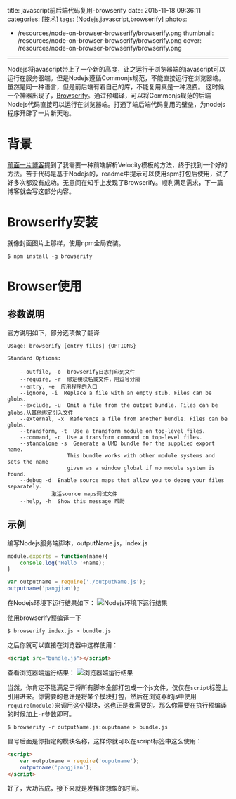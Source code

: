 title: javascript前后端代码复用-browserify
date: 2015-11-18 09:36:11
categories: [技术]
tags: [Nodejs,javascript,browserify]
photos:
- /resources/node-on-browser-browserify/browserify.png
thumbnail: /resources/node-on-browser-browserify/browserify.png
cover: /resources/node-on-browser-browserify/browserify.png
---
Nodejs将javascript带上了一个新的高度，让之运行于浏览器端的javascript可以运行在服务器端。但是Nodejs遵循Commonjs规范，不能直接运行在浏览器端。虽然是同一种语言，但是前后端有着自己的库，不能复用真是一种浪费。
这时候一个神器出现了，[Browserify](http://browserify.org/)。通过预编译，可以将Commonjs规范的后端Nodejs代码直接可以运行在浏览器端。打通了端后端代码复用的壁垒，为nodejs程序开辟了一片新天地。

<!--more-->

# 背景
[前面一片博客](http://www.pangjian.info/2015/09/15/recent-thinking-2015-09/)提到了我需要一种前端解析Velocity模板的方法，终于找到一个好的方法。苦于代码是基于Nodejs的，readme中提示可以使用spm打包后使用，试了好多次都没有成功。无意间在知乎上发现了Browserify。顺利满足需求，下一篇博客就会写这部分内容。

# Browserify安装
就像封面图片上那样，使用npm全局安装。

```shell
$ npm install -g browserify
```
# Browser使用
## 参数说明
官方说明如下，部分选项做了翻译
```shell
Usage: browserify [entry files] {OPTIONS}

Standard Options:

    --outfile, -o  browserify日志打印到文件
    --require, -r  绑定模块名或文件，用逗号分隔
    --entry, -e  应用程序的入口
    --ignore, -i  Replace a file with an empty stub. Files can be globs.
    --exclude, -u  Omit a file from the output bundle. Files can be globs.从其他绑定引入文件
    --external, -x  Reference a file from another bundle. Files can be globs.
    --transform, -t  Use a transform module on top-level files.
    --command, -c  Use a transform command on top-level files.
    --standalone -s  Generate a UMD bundle for the supplied export name.
                   This bundle works with other module systems and sets the name
                   given as a window global if no module system is found.
    --debug -d  Enable source maps that allow you to debug your files separately.
              激活source maps调试文件
    --help, -h  Show this message 帮助
```

## 示例
编写Nodejs服务端脚本，outputName.js，index.js
```javascript
module.exports = function(name){
    console.log('Hello '+name);
}
```

```javascript
var outputname = require('./outputName.js');
outputname('pangjian');
```
在Nodejs环境下运行结果如下：
![Nodejs环境下运行结果](/resources/node-on-browser-browserify/nodeResult.png)

使用browserify预编译一下
```shell
$ browserify index.js > bundle.js
```
之后你就可以直接在浏览器中这样使用：
```html
<script src="bundle.js"></script>
```
查看浏览器端运行结果：
![浏览器端运行结果](/resources/node-on-browser-browserify/browserResult.png)

当然，你肯定不能满足于将所有脚本全部打包成一个js文件，仅仅在`script`标签上引用进来。你需要的也许是将某个模块打包，然后在浏览器的js中使用`require(module)`来调用这个模块，这也正是我需要的。那么你需要在执行预编译的时候加上`-r`参数即可。

```shell
$ browserify -r outputName.js:ouputname > bundle.js
```
冒号后面是你指定的模块名称，这样你就可以在script标签中这么使用：
```html
<script>
	var outputname = require('ouputname');
	outputname('pangjian');
</script>
```
好了，大功告成，接下来就是发挥你想象的时间。
<!-- indicate-the-source -->
